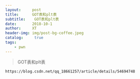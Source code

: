 ```yaml
---
layout:     post
title:      GOT表和plt表
subtitle:    GOT表和plt表
date:       2018-10-1
author:     XT
header-img: img/post-bg-coffee.jpeg
catalog: 	 true
tags:
    - pwn
---
```



> GOT表和plt表

```
https://blog.csdn.net/qq_18661257/article/details/54694748
```

